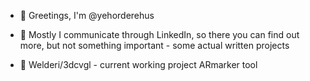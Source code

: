 - 👋 Greetings, I'm @yehorderehus

- 🌟 Mostly I communicate through LinkedIn, so there you can find out more, but not something important - some actual written projects

- 🐸 Welderi/3dcvgl - current working project ARmarker tool

<!---
yehorderehus/yehorderehus is a ✨ special ✨ repository because its `README.md` (this file) appears on your GitHub profile.
You can click the Preview link to take a look at your changes.
--->
